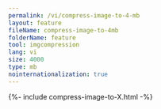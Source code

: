 ```yaml
---
permalink: /vi/compress-image-to-4-mb
layout: feature
fileName: compress-image-to-4mb
folderName: feature
tool: imgcompression
lang: vi
size: 4000
type: mb
nointernationalization: true
---
```

{%- include compress-image-to-X.html -%}       
